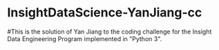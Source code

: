 # InsightDataScience-YanJiang-cc

#This is the solution of Yan Jiang to the coding challenge for the Insight Data Engineering Program implemented in "Python 3".

